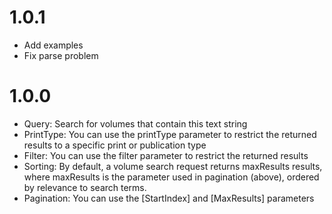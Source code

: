 # 1.0.1

* Add examples
* Fix parse problem 

# 1.0.0

* Query: Search for volumes that contain this text string
* PrintType: You can use the printType parameter to restrict the returned results to a specific print or publication type
* Filter: You can use the filter parameter to restrict the returned results
* Sorting: By default, a volume search request returns maxResults results, where maxResults is the parameter used in pagination (above), ordered by relevance to search terms.
* Pagination: You can use the [StartIndex] and [MaxResults] parameters
